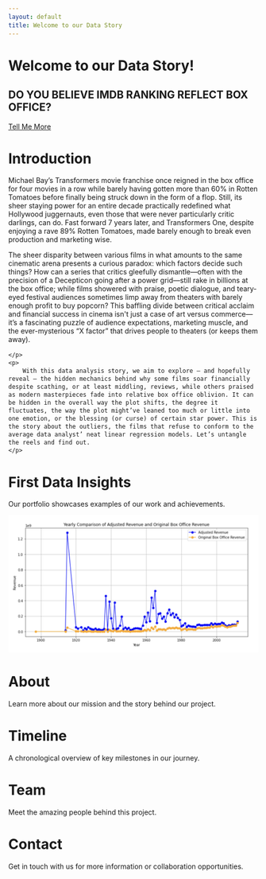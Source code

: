 ```yaml
---
layout: default
title: Welcome to our Data Story
---
```


<div class="homepage">
    <div class="content">
        <h1>Welcome to our Data Story!</h1>
        <h2>DO YOU BELIEVE IMDB RANKING REFLECT BOX OFFICE?</h2>
        <a href="#about" class="btn btn1">Tell Me More</a>
    </div>
</div>

<div id="introduction" class="section">
    <h1>Introduction</h1>
    <p>
        Michael Bay’s Transformers movie franchise once reigned in the box office for four movies in a row while barely having gotten more than 60% in Rotten Tomatoes before finally being struck down in the form of a flop. Still, its sheer staying power for an entire decade practically redefined what Hollywood juggernauts, even those that were never particularly critic darlings, can do. Fast forward 7 years later, and Transformers One, despite enjoying a rave 89% Rotten Tomatoes, made barely enough to break even production and marketing wise.
    </p>
    <p>
        The sheer disparity between various films in what amounts to the same cinematic arena presents a curious paradox: which factors decide such things? How can a series that critics gleefully dismantle—often with the precision of a Decepticon going after a power grid—still rake in billions at the box office; while films showered with praise, poetic dialogue, and teary-eyed festival audiences sometimes limp away from theaters with barely enough profit to buy popcorn? This baffling divide between critical acclaim and financial success in cinema isn't just a case of art versus commerce—it’s a fascinating puzzle of audience expectations, marketing muscle, and the ever-mysterious “X factor” that drives people to theaters (or keeps them away).

    </p>
    <p>
        With this data analysis story, we aim to explore – and hopefully reveal – the hidden mechanics behind why some films soar financially despite scathing, or at least middling, reviews, while others praised as modern masterpieces fade into relative box office oblivion. It can be hidden in the overall way the plot shifts, the degree it fluctuates, the way the plot might’ve leaned too much or little into one emotion, or the blessing (or curse) of certain star power. This is the story about the outliers, the films that refuse to conform to the average data analyst’ neat linear regression models. Let’s untangle the reels and find out.
    </p>
</div>


<!-- Portfolio Section -->
<div id="portfolio" class="section">
    <h1>First Data Insights</h1>
    <p>
        Our portfolio showcases examples of our work and achievements.
    </p>
    <img src="/assets/images/fig_1.jpg" alt="Portfolio Image" class="section-image">
</div>

<!-- About Section -->
<div id="about" class="section">
    <h1>About</h1>
    <p>
        Learn more about our mission and the story behind our project.
    </p>
</div>

<!-- Timeline Section -->
<div id="timeline" class="section">
    <h1>Timeline</h1>
    <p>
        A chronological overview of key milestones in our journey.
    </p>
</div>

<!-- Team Section -->
<div id="team" class="section">
    <h1>Team</h1>
    <p>
        Meet the amazing people behind this project.
    </p>
</div>

<!-- Contact Section -->
<div id="contact" class="section">
    <h1>Contact</h1>
    <p>
        Get in touch with us for more information or collaboration opportunities.
    </p>
</div>
